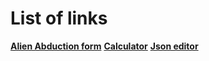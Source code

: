 # List of links

[**Alien Abduction form**](https://udhavmohata.github.io/ailienabduction/index.html)
[**Calculator**](https://udhavmohata.github.io/calculator/calculator.html)
[**Json editor**](https://udhavmohata.github.io/jsoneditor/jsoneditor.html)
